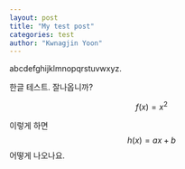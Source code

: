 ```yaml
---
layout: post
title: "My test post"
categories: test
author: "Kwnagjin Yoon"
---
```


abcdefghijklmnopqrstuvwxyz.

한글 테스트. 잘나옵니까?

$$ f(x) = x^2 $$

이렇게 하면 $$h(x) = ax+b$$ 어떻게 나오나요.
